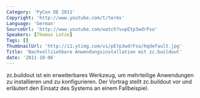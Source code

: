 ```yaml
---
Category: 'PyCon DE 2011'
Copyright: 'http://www.youtube.com/t/terms'
Language: 'German'
SourceUrl: 'http://www.youtube.com/watch?v=pEtp3wdrFso'
Speakers: [Thomas Lotze]
Tags: []
ThumbnailUrl: 'http://i1.ytimg.com/vi/pEtp3wdrFso/hqdefault.jpg'
Title: 'Nachvollziehbare Anwendungsinstallation mit zc.buildout'
date: '2011-10-06'
---
```

zc.buildout ist ein erweiterbares Werkzeug, um mehrteilige Anwendungen zu installieren und zu konfigurieren. Der Vortrag stellt zc.buildout vor und erläutert den Einsatz des Systems an einem Fallbeispiel.
